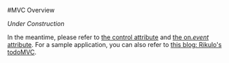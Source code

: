 #MVC Overview

*Under Construction*

In the meantime, please refer to [the control attribute](../Standard_Attributes/control.md) and [the on.*event* attribute](../Standard_Attributes/on.event.md). For a sample application, you can also refer to [this blog: Rikulo's todoMVC](http://blog.rikulo.org/posts/2012/Dec/General/rikulos-todomvc/).